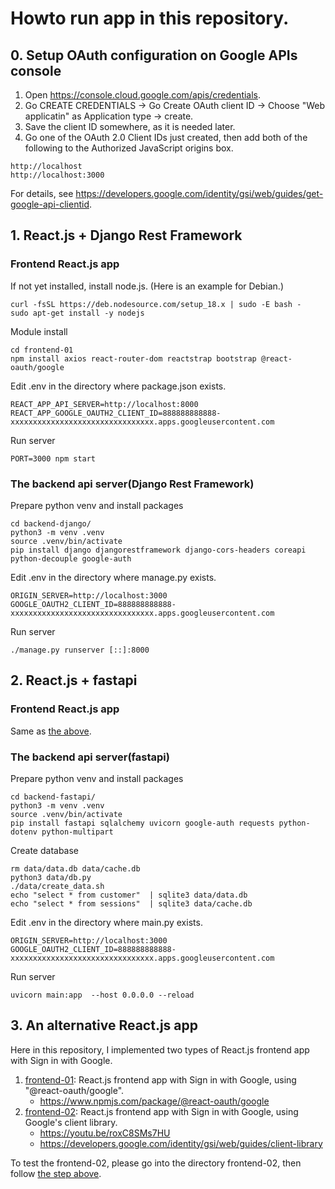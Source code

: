 # Howto run app in this repository.

## 0. <a name="googleapisetup">Setup OAuth configuration on Google APIs console</a>

1. Open https://console.cloud.google.com/apis/credentials.
1. Go CREATE CREDENTIALS -> Go Create OAuth client ID -> Choose "Web applicatin" as Application type -> create.
1. Save the client ID somewhere, as it is needed later. 
1. Go one of the OAuth 2.0 Client IDs just created, then add both of the following to the Authorized JavaScript origins box.

~~~
http://localhost
http://localhost:3000
~~~

For details, see https://developers.google.com/identity/gsi/web/guides/get-google-api-clientid.

## 1. React.js + Django Rest Framework

### <a name="frontend">Frontend React.js app</a>

If not yet installed, install node.js. (Here is an example for Debian.)
~~~
curl -fsSL https://deb.nodesource.com/setup_18.x | sudo -E bash -
sudo apt-get install -y nodejs
~~~

Module install
~~~
cd frontend-01
npm install axios react-router-dom reactstrap bootstrap @react-oauth/google
~~~

Edit .env in the directory where package.json exists.
~~~
REACT_APP_API_SERVER=http://localhost:8000
REACT_APP_GOOGLE_OAUTH2_CLIENT_ID=888888888888-xxxxxxxxxxxxxxxxxxxxxxxxxxxxxxxx.apps.googleusercontent.com
~~~

Run server
~~~
PORT=3000 npm start 
~~~

### The backend api server(Django Rest Framework)

Prepare python venv and install packages
~~~
cd backend-django/
python3 -m venv .venv
source .venv/bin/activate
pip install django djangorestframework django-cors-headers coreapi python-decouple google-auth
~~~

Edit .env in the directory where manage.py exists.
~~~
ORIGIN_SERVER=http://localhost:3000
GOOGLE_OAUTH2_CLIENT_ID=888888888888-xxxxxxxxxxxxxxxxxxxxxxxxxxxxxxxx.apps.googleusercontent.com
~~~

Run server
~~~
./manage.py runserver [::]:8000
~~~

## 2. React.js + fastapi

### Frontend React.js app

Same as [the above](#frontend).

### The backend api server(fastapi)

Prepare python venv and install packages
~~~
cd backend-fastapi/
python3 -m venv .venv
source .venv/bin/activate
pip install fastapi sqlalchemy uvicorn google-auth requests python-dotenv python-multipart
~~~

Create database
~~~
rm data/data.db data/cache.db
python3 data/db.py
./data/create_data.sh
echo "select * from customer"  | sqlite3 data/data.db
echo "select * from sessions"  | sqlite3 data/cache.db
~~~

Edit .env in the directory where main.py exists.
~~~
ORIGIN_SERVER=http://localhost:3000
GOOGLE_OAUTH2_CLIENT_ID=888888888888-xxxxxxxxxxxxxxxxxxxxxxxxxxxxxxxx.apps.googleusercontent.com
~~~

Run server
~~~
uvicorn main:app  --host 0.0.0.0 --reload
~~~

## 3. An alternative React.js app

Here in this repository, I implemented two types of React.js frontend app with Sign in with Google.

1. [frontend-01](frontend-01): React.js frontend app with Sign in with Google, using "@react-oauth/google".
   - https://www.npmjs.com/package/@react-oauth/google
1. [frontend-02](frontend-02): React.js frontend app with Sign in with Google, using Google's client library.
   - https://youtu.be/roxC8SMs7HU
   - https://developers.google.com/identity/gsi/web/guides/client-library

To test the frontend-02, please go into the directory frontend-02, then follow [the step above](#frontend).

